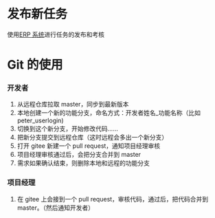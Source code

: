 # 发布新任务

使用[ERP 系统](https://erp.chanson.sh.cn)进行任务的发布和考核

# Git 的使用

### 开发者

1. 从远程仓库拉取 master，同步到最新版本
2. 本地创建一个新的功能分支，命名方式：开发者姓名\_功能名称（比如 peter_userlogin)
3. 切换到这个新分支，开始修改代码……
4. 把新分支提交到远程仓库（这时远程会多出一个新分支）
5. 打开 gitee 新建一个 pull request，通知项目经理审核
6. 项目经理审核通过后，会把分支合并到 master
7. 需求如果确认结束，则删除本地和远程的功能分支

### 项目经理

1. 在 gitee 上会接到一个 pull request，审核代码，通过后，把代码合并到 master。（然后通知开发者）
